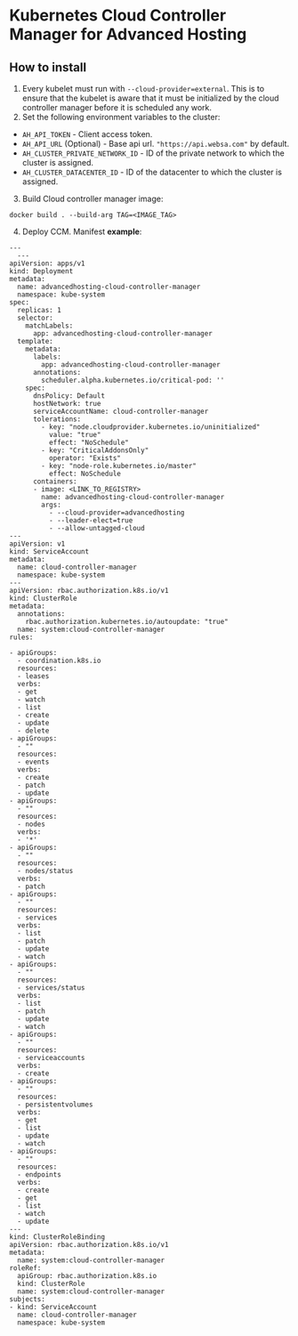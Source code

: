# Kubernetes Cloud Controller Manager for Advanced Hosting

## How to install

1. Every kubelet must run with `--cloud-provider=external`. This is to ensure that the kubelet is aware that it must be initialized by the cloud controller manager before it is scheduled any work. 
2. Set the following environment variables to the cluster:
- `AH_API_TOKEN` - Client access token.
- `AH_API_URL` (Optional) - Base api url. `"https://api.websa.com"` by default.
- `AH_CLUSTER_PRIVATE_NETWORK_ID` - ID of the private network to which the cluster is assigned.
- `AH_CLUSTER_DATACENTER_ID` - ID of the datacenter to which the cluster is assigned.

3. Build Cloud controller manager image:
```
docker build . --build-arg TAG=<IMAGE_TAG>
```

4. Deploy CCM. Manifest **example**:
```
---
  ---
apiVersion: apps/v1
kind: Deployment
metadata:
  name: advancedhosting-cloud-controller-manager
  namespace: kube-system
spec:
  replicas: 1
  selector:
    matchLabels:
      app: advancedhosting-cloud-controller-manager
  template:
    metadata:
      labels:
        app: advancedhosting-cloud-controller-manager
      annotations:
        scheduler.alpha.kubernetes.io/critical-pod: ''
    spec:
      dnsPolicy: Default
      hostNetwork: true
      serviceAccountName: cloud-controller-manager
      tolerations:
        - key: "node.cloudprovider.kubernetes.io/uninitialized"
          value: "true"
          effect: "NoSchedule"
        - key: "CriticalAddonsOnly"
          operator: "Exists"
        - key: "node-role.kubernetes.io/master"
          effect: NoSchedule
      containers:
      - image: <LINK_TO_REGISTRY>
        name: advancedhosting-cloud-controller-manager
        args:
          - --cloud-provider=advancedhosting
          - --leader-elect=true
          - --allow-untagged-cloud
---
apiVersion: v1
kind: ServiceAccount
metadata:
  name: cloud-controller-manager
  namespace: kube-system
---
apiVersion: rbac.authorization.k8s.io/v1
kind: ClusterRole
metadata:
  annotations:
    rbac.authorization.kubernetes.io/autoupdate: "true"
  name: system:cloud-controller-manager
rules:

- apiGroups:
  - coordination.k8s.io
  resources:
  - leases
  verbs:
  - get
  - watch
  - list
  - create
  - update
  - delete
- apiGroups:
  - ""
  resources:
  - events
  verbs:
  - create
  - patch
  - update
- apiGroups:
  - ""
  resources:
  - nodes
  verbs:
  - '*'
- apiGroups:
  - ""
  resources:
  - nodes/status
  verbs:
  - patch
- apiGroups:
  - ""
  resources:
  - services
  verbs:
  - list
  - patch
  - update
  - watch
- apiGroups:
  - ""
  resources:
  - services/status
  verbs:
  - list
  - patch
  - update
  - watch
- apiGroups:
  - ""
  resources:
  - serviceaccounts
  verbs:
  - create
- apiGroups:
  - ""
  resources:
  - persistentvolumes
  verbs:
  - get
  - list
  - update
  - watch
- apiGroups:
  - ""
  resources:
  - endpoints
  verbs:
  - create
  - get
  - list
  - watch
  - update
---
kind: ClusterRoleBinding
apiVersion: rbac.authorization.k8s.io/v1
metadata:
  name: system:cloud-controller-manager
roleRef:
  apiGroup: rbac.authorization.k8s.io
  kind: ClusterRole
  name: system:cloud-controller-manager
subjects:
- kind: ServiceAccount
  name: cloud-controller-manager
  namespace: kube-system
```